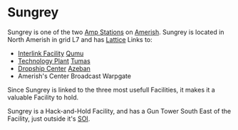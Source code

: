 # Sungrey

Sungrey is one of the two [Amp Stations](../locations/Amp_Station.md) on
[Amerish](../locations/Amerish.md). Sungrey is located in North Amerish in grid
L7 and has [Lattice](../terminology/Lattice.md) Links to:

- [Interlink Facility](../locations/Interlink.md) [Qumu](Qumu.md)
- [Technology Plant](../locations/Technology_Plant.md) [Tumas](Tumas.md)
- [Dropship Center](../locations/Dropship_Center.md) [Azeban](Azeban.md)
- Amerish's Center Broadcast Warpgate

Since Sungrey is linked to the three most usefull Facilities, it makes it a
valuable Facility to hold.

Sungrey is a Hack-and-Hold Facility, and has a Gun Tower South East of the
Facility, just outside it's [SOI](../locations/Sphere_of_Influence.md).
